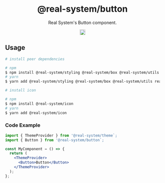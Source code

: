 <h1 align="center">@real-system/button</h1>
<p align="center">Real System's Button component.</p>
<p align="center">
<a href="https://badge.fury.io/js/@real-system%2Fbutton"><img src="https://badge.fury.io/js/@real-system%2Fbutton.svg" alt="npm version" height="18"/></a>
</p>

## Usage

```bash
# install peer dependencies

# npm
$ npm install @real-system/styling @real-system/box @real-system/utils react react-dom
# yarn
$ yarn add @real-system/styling @real-system/box @real-system/utils react react-dom

# install icon

# npm
$ npm install @real-system/icon
# yarn
$ yarn add @real-system/icon
```

### Code Example

```jsx
import { ThemeProvider } from '@real-system/theme`;
import { Button } from '@real-system/button`;

const MyComponent = () => {
  return (
    <ThemeProvider>
      <Button>Button</Button>
    </ThemeProvider>
  );
};

```
